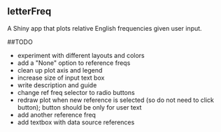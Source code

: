 ## letterFreq

A Shiny app that plots relative English frequencies given user input.


##TODO

- experiment with different layouts and colors
- add a "None" option to reference freqs
- clean up plot axis and legend
- increase size of input text box
- write description and guide
- change ref freq selector to radio buttons
- redraw plot when new reference is selected (so do not need to click button); button should be only for user text
- add another reference freq
- add textbox with data source references
